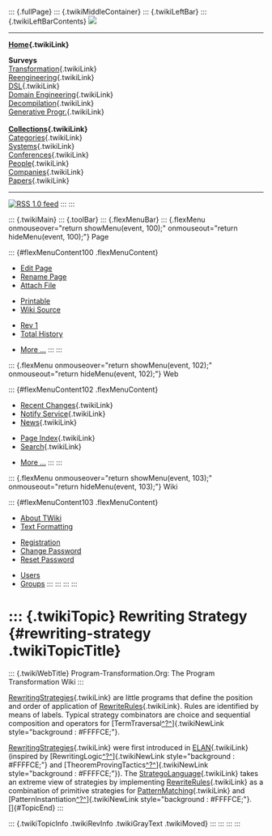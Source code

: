 ::: {.fullPage}
::: {.twikiMiddleContainer}
::: {.twikiLeftBar}
::: {.twikiLeftBarContents}
![](../pub/transformation.gif)

------------------------------------------------------------------------

**[Home](WebHome){.twikiLink}**

**Surveys**\
[Transformation](ProgramTransformation){.twikiLink}\
[Reengineering](ReengineeringWiki){.twikiLink}\
[DSL](DomainSpecificLanguages){.twikiLink}\
[Domain Engineering](DomainEngineering){.twikiLink}\
[Decompilation](DeCompilation){.twikiLink}\
[Generative Progr.](GenerativeProgrammingWiki){.twikiLink}\
\
**[Collections](CategoryCollection){.twikiLink}**\
[Categories](CategoryCategory){.twikiLink}\
[Systems](TransformationSystems){.twikiLink}\
[Conferences](TransformationConferences){.twikiLink}\
[People](TransformationPeople){.twikiLink}\
[Companies](TransformationCompanies){.twikiLink}\
[Papers](CategoryPaper){.twikiLink}

------------------------------------------------------------------------

[![](../pub/rss.gif "RSS 1.0 feed")](WebRss@skin=rss)
:::
:::

::: {.twikiMain}
::: {.toolBar}
::: {.flexMenuBar}
::: {.flexMenu onmouseover="return showMenu(event, 100);" onmouseout="return hideMenu(event, 100);"}
Page

::: {#flexMenuContent100 .flexMenuContent}
-   [Edit
    Page](http://www.program-transformation.org/edit/Transform/RewritingStrategy?t=1536826551)
-   [Rename
    Page](http://www.program-transformation.org/rename/Transform/RewritingStrategy)
-   [Attach
    File](http://www.program-transformation.org/attach/Transform/RewritingStrategy)

<!-- -->

-   [Printable](http://www.program-transformation.org/view/Transform/RewritingStrategy?skin=print.pattern)
-   [Wiki
    Source](http://www.program-transformation.org/view/Transform/RewritingStrategy?skin=text&raw=on&contenttype=text/plain)

<!-- -->

-   [Rev
    1](http://www.program-transformation.org/view/Transform/RewritingStrategy?rev=1.1)
-   [Total
    History](http://www.program-transformation.org/rdiff/Transform/RewritingStrategy)

<!-- -->

-   [More
    \...](http://www.program-transformation.org/oops/Transform/RewritingStrategy?template=oopsmore&param1=1.1&param2=1.1)
:::
:::

::: {.flexMenu onmouseover="return showMenu(event, 102);" onmouseout="return hideMenu(event, 102);"}
Web

::: {#flexMenuContent102 .flexMenuContent}
-   [Recent Changes](WebChanges){.twikiLink}
-   [Notify Service](WebNotify){.twikiLink}
-   [News](WebNews){.twikiLink}

<!-- -->

-   [Page Index](WebIndex){.twikiLink}
-   [Search](WebSearch){.twikiLink}

<!-- -->

-   [More
    \...](http://www.program-transformation.org/oops/Transform/RewritingStrategy?template=oopsmore&param1=1.1&param2=1.1)
:::
:::

::: {.flexMenu onmouseover="return showMenu(event, 103);" onmouseout="return hideMenu(event, 103);"}
Wiki

::: {#flexMenuContent103 .flexMenuContent}
-   [About
    TWiki](http://www.program-transformation.org/view/TWiki/WebHome)
-   [Text
    Formatting](http://www.program-transformation.org/view/TWiki/TextFormattingRules)

<!-- -->

-   [Registration](http://www.program-transformation.org/view/TWiki/TWikiRegistration)
-   [Change
    Password](http://www.program-transformation.org/view/TWiki/ChangePassword)
-   [Reset
    Password](http://www.program-transformation.org/view/TWiki/ResetPassword)

<!-- -->

-   [Users](http://www.program-transformation.org/view/Main/TWikiUsers)
-   [Groups](http://www.program-transformation.org/view/Main/TWikiGroups)
:::
:::
:::
:::

::: {.twikiTopic}
Rewriting Strategy {#rewriting-strategy .twikiTopicTitle}
==================

::: {.twikiWebTitle}
Program-Transformation.Org: The Program Transformation Wiki
:::

[RewritingStrategies](RewritingStrategy){.twikiLink} are little programs
that define the position and order of application of
[RewriteRules](RewriteRule){.twikiLink}. Rules are identified by means
of labels. Typical strategy combinators are choice and sequential
composition and operators for
[TermTraversal[^?^](http://www.program-transformation.org/edit/Transform/TermTraversal?topicparent=Transform.RewritingStrategy)]{.twikiNewLink
style="background : #FFFFCE;"}.

[RewritingStrategies](RewritingStrategy){.twikiLink} were first
introduced in [ELAN](ELAN){.twikiLink} (inspired by
[RewritingLogic[^?^](http://www.program-transformation.org/edit/Transform/RewritingLogic?topicparent=Transform.RewritingStrategy)]{.twikiNewLink
style="background : #FFFFCE;"} and
[TheoremProvingTactics[^?^](http://www.program-transformation.org/edit/Transform/TheoremProvingTactics?topicparent=Transform.RewritingStrategy)]{.twikiNewLink
style="background : #FFFFCE;"}). The
[StrategoLanguage](../Stratego/StrategoLanguage){.twikiLink} takes an
extreme view of strategies by implementing
[RewriteRules](RewriteRule){.twikiLink} as a combination of primitive
strategies for [PatternMatching](PatternMatching){.twikiLink} and
[PatternInstantiation[^?^](http://www.program-transformation.org/edit/Transform/PatternInstantiation?topicparent=Transform.RewritingStrategy)]{.twikiNewLink
style="background : #FFFFCE;"}.\
[]{#TopicEnd}
:::

::: {.twikiTopicInfo .twikiRevInfo .twikiGrayText .twikiMoved}
:::
:::
:::
:::
